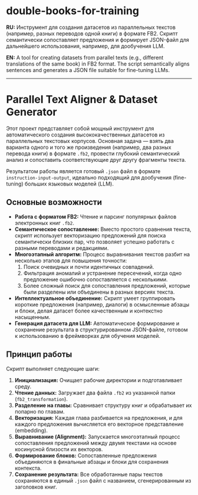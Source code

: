 # double-books-for-training

**RU:** Инструмент для создания датасетов из параллельных текстов (например, разных переводов одной книги) в формате FB2. Скрипт семантически сопоставляет предложения и формирует JSON-файл для дальнейшего использования, например, для дообучения LLM.

**EN:** A tool for creating datasets from parallel texts (e.g., different translations of the same book) in FB2 format. The script semantically aligns sentences and generates a JSON file suitable for fine-tuning LLMs.

---



# Parallel Text Aligner & Dataset Generator

Этот проект представляет собой мощный инструмент для автоматического создания высококачественных датасетов из параллельных текстовых корпусов. Основная задача — взять два варианта одного и того же произведения (например, два разных перевода книги) в формате `.fb2`, провести глубокий семантический анализ и сопоставить соответствующие друг другу фрагменты текста.

Результатом работы является готовый `.json` файл в формате `instruction-input-output`, идеально подходящий для дообучения (fine-tuning) больших языковых моделей (LLM).

## Основные возможности

*   **Работа с форматом FB2:** Чтение и парсинг популярных файлов электронных книг `.fb2`.
*   **Семантическое сопоставление:** Вместо простого сравнения текста, скрипт использует векторизацию предложений для поиска семантически близких пар, что позволяет успешно работать с разными переводами и редакциями.
*   **Многоэтапный алгоритм:** Процесс выравнивания текстов разбит на несколько этапов для повышения точности:
    1.  Поиск очевидных и почти идентичных совпадений.
    2.  Фильтрация аномалий и устранение пересечений, когда одно предложение ошибочно сопоставляется с несколькими.
    3.  Более сложный поиск для сопоставления предложений, которые были разделены или объединены в разных версиях текста.
*   **Интеллектуальное объединение:** Скрипт умеет группировать короткие предложения (например, диалоги) в осмысленные абзацы и блоки, делая датасет более качественным и контекстно насыщенным.
*   **Генерация датасета для LLM:** Автоматическое формирование и сохранение результата в структурированном JSON-файле, готовом к использованию в фреймворках для обучения моделей.

## Принцип работы

Скрипт выполняет следующие шаги:

1.  **Инициализация:** Очищает рабочие директории и подготавливает среду.
2.  **Чтение данных:** Загружает два файла `.fb2` из указанной папки (`fb2_transformation`).
3.  **Разделение на главы:** Сравнивает структуру книг и обрабатывает их попарно по главам.
4.  **Векторизация:** Каждая глава разбивается на предложения, и для каждого предложения вычисляется его векторное представление (embedding).
5.  **Выравнивание (Alignment):** Запускается многоэтапный процесс сопоставления предложений между двумя текстами на основе косинусной близости их векторов.
6.  **Формирование блоков:** Сопоставленные предложения объединяются в финальные абзацы и блоки для сохранения контекста.
7.  **Сохранение результата:** Все обработанные пары текстов сохраняются в единый `.json` файл с названием, сгенерированным из заголовков книг.
